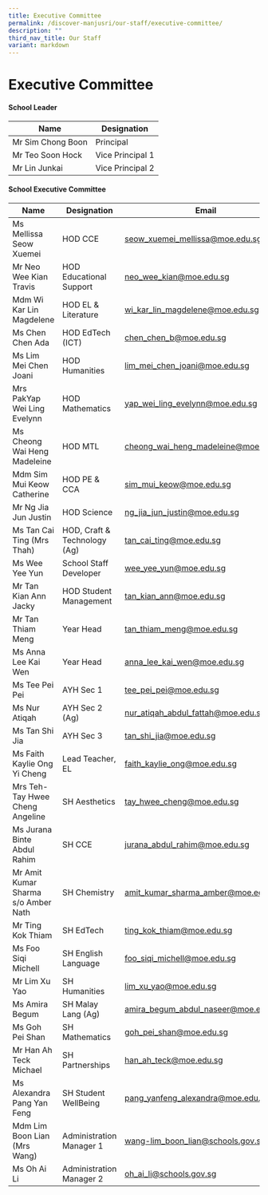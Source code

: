 ```yaml
---
title: Executive Committee
permalink: /discover-manjusri/our-staff/executive-committee/
description: ""
third_nav_title: Our Staff
variant: markdown
---
```

<h1>Executive Committee</h1><h4><strong>School Leader</strong></h4><p></p>


| Name|Designation|
| -------- | -------- | 
|Mr Sim Chong Boon |Principal    |
|Mr Teo Soon Hock|Vice Principal 1|
|Mr Lin Junkai|Vice Principal 2|

<h4><strong>School Executive Committee</strong></h4><p></p><p></p><p></p>

|Name | Designation | Email |
| -------- | -------- | -------- |
|Ms Mellissa Seow Xuemei| HOD CCE |seow_xuemei_mellissa@moe.edu.sg|
|Mr Neo Wee Kian Travis  | HOD Educational Support |neo_wee_kian@moe.edu.sg|
|Mdm Wi Kar Lin Magdelene  | HOD EL &amp; Literature |wi_kar_lin_magdelene@moe.edu.sg|
|Ms Chen Chen Ada | HOD EdTech (ICT) |chen_chen_b@moe.edu.sg|
|Ms Lim Mei Chen Joani  | HOD Humanities |lim_mei_chen_joani@moe.edu.sg|
|Mrs PakYap Wei Ling Evelynn  | HOD Mathematics |yap_wei_ling_evelynn@moe.edu.sg|
|Ms Cheong Wai Heng Madeleine  | HOD MTL |cheong_wai_heng_madeleine@moe.edu.sg|
|Mdm Sim Mui Keow Catherine  | HOD PE &amp; CCA |sim_mui_keow@moe.edu.sg|
|Mr Ng Jia Jun Justin  | HOD Science |ng_jia_jun_justin@moe.edu.sg|
|Ms Tan Cai Ting (Mrs Thah)  |HOD, Craft &amp; Technology (Ag) |tan_cai_ting@moe.edu.sg|
|Ms Wee Yee Yun   |School Staff Developer|wee_yee_yun@moe.edu.sg|
| Mr Tan Kian Ann Jacky   | HOD Student Management |tan_kian_ann@moe.edu.sg|
|Mr Tan Thiam Meng  |Year Head|tan_thiam_meng@moe.edu.sg|
|Ms Anna Lee Kai Wen  |Year Head|anna_lee_kai_wen@moe.edu.sg|
|Ms Tee Pei Pei  | AYH Sec 1 |tee_pei_pei@moe.edu.sg|
|Ms Nur Atiqah | AYH Sec 2 (Ag) | nur_atiqah_abdul_fattah@moe.edu.sg|
|Ms Tan Shi Jia  | AYH Sec 3 |tan_shi_jia@moe.edu.sg|
|Ms Faith Kaylie Ong Yi Cheng|Lead Teacher, EL|faith_kaylie_ong@moe.edu.sg|
|Mrs Teh-Tay Hwee Cheng Angeline  | SH Aesthetics |tay_hwee_cheng@moe.edu.sg|
|Ms Jurana Binte Abdul Rahim  | SH CCE |jurana_abdul_rahim@moe.edu.sg|
|Mr Amit Kumar Sharma s/o Amber Nath  | SH Chemistry |amit_kumar_sharma_amber@moe.edu.sg|
|Mr Ting Kok Thiam  | SH EdTech |ting_kok_thiam@moe.edu.sg|
|Ms  Foo Siqi Michell  | SH English Language |foo_siqi_michell@moe.edu.sg|
|Mr Lim Xu Yao  | SH Humanities |lim_xu_yao@moe.edu.sg|
|Ms Amira Begum | SH Malay Lang (Ag)|amira_begum_abdul_naseer@moe.edu.sg|
|Ms  Goh Pei Shan  | SH Mathematics |goh_pei_shan@moe.edu.sg|
| Mr Han Ah Teck Michael   | SH Partnerships |han_ah_teck@moe.edu.sg|
|Ms Alexandra Pang Yan Feng  | SH Student WellBeing |pang_yanfeng_alexandra@moe.edu.sg|
|Mdm Lim Boon Lian (Mrs Wang)  |Administration Manager 1|wang-lim_boon_lian@schools.gov.sg|
|Ms Oh Ai Li  |Administration Manager 2|oh_ai_li@schools.gov.sg|